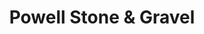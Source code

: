 ---
title: "Powell Stone & Gravel"
url: /brookline/powell-stone-and-gravel/
shop: groundskeeping
---